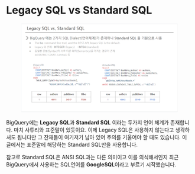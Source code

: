 # Legacy SQL vs Standard SQL

<figure><img src="../.gitbook/assets/image (1).png" alt=""><figcaption></figcaption></figure>

BigQuery에는 **Legacy SQL**과 **Standard SQL** 이라는 두가지 언어 체계가 존재합니다. 마치 사투리와 표준말이 있듯이요. 이제 Legacy SQL은 사용하지 않는다고 생각하셔도 됩니다만 그 잔재들이 여기저기 남아 있어 주의를 기울어야 할 때도 있습니다. 이 글에서는 표준말에 해당하는 Standard SQL만을 사용합니다.

참고로 Standard SQL은 ANSI SQL과는 다른 의미이고 이를 의식해서인지 최근 BigQuery에서 사용하는 SQL언어를 **GoogleSQL**이라고 부르기 시작했습니다.
